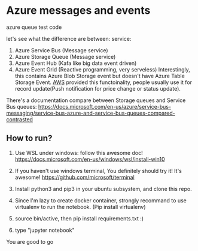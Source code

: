# Azure messages and events
azure queue test code

let's see what the difference are between:
service:
1. Azure Service Bus (Message service)
2. Azure Storage Queue (Message service)
3. Azure Event Hub (Kafa like big data event driven)
4. Azure Event Grid (Reactive programming, very serveless) Interestingly, this contains Azure Blob Storage event but doesn't have Azure Table Storage Event. [AWS](https://docs.aws.amazon.com/AmazonRDS/latest/UserGuide/USER_Events.html)
 provided this functoinality, people usually use it for record update(Push notification for price change or status update).


There's a documentation compare between Storage queues and Service Bus queues:
https://docs.microsoft.com/en-us/azure/service-bus-messaging/service-bus-azure-and-service-bus-queues-compared-contrasted



## How to run?
1. Use WSL under windows: 
    follow this awesome doc! https://docs.microsoft.com/en-us/windows/wsl/install-win10

2. If you haven't use windows terminal, You definitely should try it! It's awesome!
    https://github.com/microsoft/terminal

3. Install python3 and pip3 in your ubuntu subsystem, and clone this repo.

4. Since I'm lazy to create docker container, strongly recommand to use virtualenv to run the notebook. (Pip install virtualenv)

5. source bin/active, then pip install requirements.txt :)


6. type "jupyter notebook" 

You are good to go


